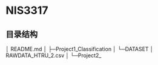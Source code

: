 # NIS3317

## 目录结构

│  README.md
│
├─Project1_Classification
│  └─DATASET
│          RAWDATA_HTRU_2.csv
│
└─Project2_
